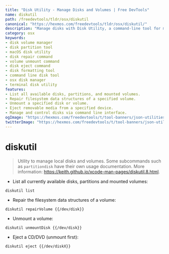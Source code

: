 ```yaml
---
title: "Disk Utility - Manage Disks and Volumes | Free DevTools"
name: diskutil
path: /freedevtools/tldr/osx/diskutil
canonical: "https://hexmos.com/freedevtools/tldr/osx/diskutil/"
description: "Manage disks with Disk Utility, a command-line tool for macOS. Repair volumes, unmount disks, and eject media using command prompts. Free online tool, no registration required."
category: osx
keywords:
- disk volume manager
- disk partition tool
- macOS disk utility
- disk repair command
- volume unmount command
- disk eject command
- disk formatting tool
- command line disk tool
- osx disk manager
- terminal disk utility
features:
- List all available disks, partitions, and mounted volumes.
- Repair filesystem data structures of a specified volume.
- Unmount a specified disk or volume.
- Eject removable media from a specified device.
- Manage and control disks via command line interface.
ogImage: "https://hexmos.com/freedevtools/t/tool-banners/json-utilities-banner.png"
twitterImage: "https://hexmos.com/freedevtools/t/tool-banners/json-utilities-banner.png"
---
```


# diskutil

> Utility to manage local disks and volumes.
> Some subcommands such as `partitiondisk` have their own usage documentation.
> More information: <https://keith.github.io/xcode-man-pages/diskutil.8.html>.

- List all currently available disks, partitions and mounted volumes:

`diskutil list`

- Repair the filesystem data structures of a volume:

`diskutil repairVolume {{/dev/disk}}`

- Unmount a volume:

`diskutil unmountDisk {{/dev/disk}}`

- Eject a CD/DVD (unmount first):

`diskutil eject {{/dev/diskX}}`
